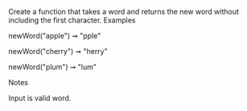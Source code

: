 Create a function that takes a word and returns the new word without including the first character.
Examples

newWord("apple") ➞ "pple"

newWord("cherry") ➞ "herry"

newWord("plum") ➞ "lum"

Notes

Input is valid word.